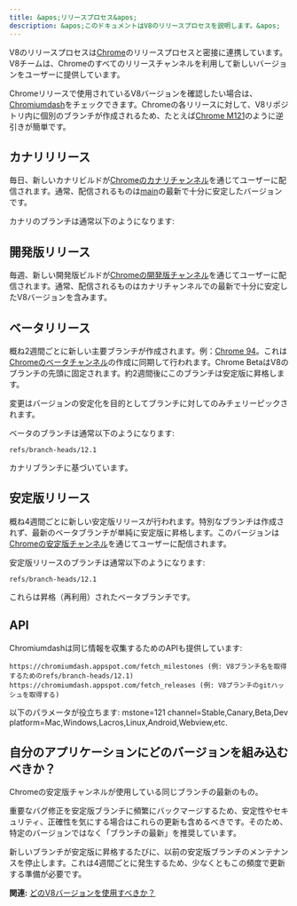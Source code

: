 ```yaml
---
title: &apos;リリースプロセス&apos;
description: &apos;このドキュメントはV8のリリースプロセスを説明します。&apos;
---
```

V8のリリースプロセスは[Chrome](https://www.chromium.org/getting-involved/dev-channel)のリリースプロセスと密接に連携しています。V8チームは、Chromeのすべてのリリースチャンネルを利用して新しいバージョンをユーザーに提供しています。

Chromeリリースで使用されているV8バージョンを確認したい場合は、[Chromiumdash](https://chromiumdash.appspot.com/releases)をチェックできます。Chromeの各リリースに対して、V8リポジトリ内に個別のブランチが作成されるため、たとえば[Chrome M121](https://chromium.googlesource.com/v8/v8/+log/refs/branch-heads/12.1)のように逆引きが簡単です。

## カナリリリース

毎日、新しいカナリビルドが[Chromeのカナリチャンネル](https://www.google.com/chrome/browser/canary.html?platform=win64)を通じてユーザーに配信されます。通常、配信されるものは[main](https://chromium.googlesource.com/v8/v8.git/+/refs/heads/main)の最新で十分に安定したバージョンです。

カナリのブランチは通常以下のようになります:

## 開発版リリース

毎週、新しい開発版ビルドが[Chromeの開発版チャンネル](https://www.google.com/chrome/browser/desktop/index.html?extra=devchannel&platform=win64)を通じてユーザーに配信されます。通常、配信されるものはカナリチャンネルでの最新で十分に安定したV8バージョンを含みます。


## ベータリリース

概ね2週間ごとに新しい主要ブランチが作成されます。例：[Chrome 94](https://chromium.googlesource.com/v8/v8.git/+log/branch-heads/9.4)。これは[Chromeのベータチャンネル](https://www.google.com/chrome/browser/beta.html?platform=win64)の作成に同期して行われます。Chrome BetaはV8のブランチの先頭に固定されます。約2週間後にこのブランチは安定版に昇格します。

変更はバージョンの安定化を目的としてブランチに対してのみチェリーピックされます。

ベータのブランチは通常以下のようになります:

```
refs/branch-heads/12.1
```

カナリブランチに基づいています。

## 安定版リリース

概ね4週間ごとに新しい安定版リリースが行われます。特別なブランチは作成されず、最新のベータブランチが単純に安定版に昇格します。このバージョンは[Chromeの安定版チャンネル](https://www.google.com/chrome/browser/desktop/index.html?platform=win64)を通じてユーザーに配信されます。

安定版リリースのブランチは通常以下のようになります:

```
refs/branch-heads/12.1
```

これらは昇格（再利用）されたベータブランチです。

## API

Chromiumdashは同じ情報を収集するためのAPIも提供しています:

```
https://chromiumdash.appspot.com/fetch_milestones (例: V8ブランチ名を取得するためのrefs/branch-heads/12.1)
https://chromiumdash.appspot.com/fetch_releases (例: V8ブランチのgitハッシュを取得する)
```

以下のパラメータが役立ちます:
mstone=121
channel=Stable,Canary,Beta,Dev
platform=Mac,Windows,Lacros,Linux,Android,Webview,etc.

## 自分のアプリケーションにどのバージョンを組み込むべきか？

Chromeの安定版チャンネルが使用している同じブランチの最新のもの。

重要なバグ修正を安定版ブランチに頻繁にバックマージするため、安定性やセキュリティ、正確性を気にする場合はこれらの更新も含めるべきです。そのため、特定のバージョンではなく「ブランチの最新」を推奨しています。

新しいブランチが安定版に昇格するたびに、以前の安定版ブランチのメンテナンスを停止します。これは4週間ごとに発生するため、少なくともこの頻度で更新する準備が必要です。

**関連:** [どのV8バージョンを使用すべきか？](/docs/version-numbers#which-v8-version-should-i-use%3F)
